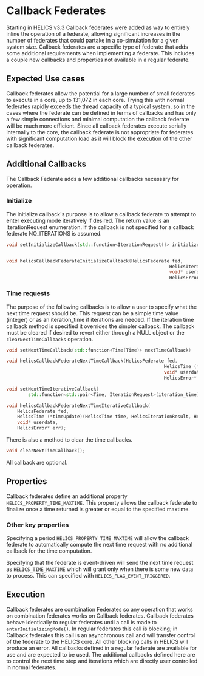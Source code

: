 # Callback Federates

Starting in HELICS v3.3 Callback federates were added as way to entirely inline the operation of a federate, allowing significant increases in the number of federates that could partake in a co-simulation for a given system size. Callback federates are a specific type of federate that adds some additional requirements when implementing a federate. This includes a couple new callbacks and properties not available in a regular federate.

## Expected Use cases

Callback federates allow the potential for a large number of small federates to execute in a core, up to 131,072 in each core. Trying this with normal federates rapidly exceeds the thread capacity of a typical system, so in the cases where the federate can be defined in terms of callbacks and has only a few simple connections and minimal computation the callback federate will be much more efficient. Since all callback federates execute serially internally to the core, the callback federate is not appropriate for federates with significant computation load as it will block the execution of the other callback federates.

## Additional Callbacks

The Callback Federate adds a few additional callbacks necessary for operation.

### Initialize

The initialize callback's purpose is to allow a callback federate to attempt to enter executing mode iteratively if desired. The return value is an IterationRequest enumeration. If the callback is not specified for a callback federate NO_ITERATIONS is assumed.

```C++
void setInitializeCallback(std::function<IterationRequest()> initializeCallback);


void helicsCallbackFederateInitializeCallback(HelicsFederate fed,
                                                            HelicsIterationRequest (*initialize)(void* userdata),
                                                            void* userdata,
                                                            HelicsError* err);
```

### Time requests

The purpose of the following callbacks is to allow a user to specify what the next time request should be. This request can be a simple time value (integer) or as an iteration_time if iterations are needed. If the iteration time callback method is specified it overrides the simpler callback. The callback must be cleared if desired to revert either through a NULL object or the `clearNextTimeCallbacks` operation.

```C++
void setNextTimeCallback(std::function<Time(Time)> nextTimeCallback)

void helicsCallbackFederateNextTimeCallback(HelicsFederate fed,
                                                          HelicsTime (*timeUpdate)(HelicsTime time, void* userdata),
                                                          void* userdata,
                                                          HelicsError* err);

```

```C++
void setNextTimeIterativeCallback(
        std::function<std::pair<Time, IterationRequest>(iteration_time)> nextTimeCallback);

void helicsCallbackFederateNextTimeIterativeCallback(
    HelicsFederate fed,
    HelicsTime (*timeUpdate)(HelicsTime time, HelicsIterationResult, HelicsIterationRequest* iteration, void* userdata),
    void* userdata,
    HelicsError* err);

```

There is also a method to clear the time callbacks.

```C++
void clearNextTimeCallback();
```

All callback are optional.

## Properties

Callback federates define an additional property `HELICS_PROPERTY_TIME_MAXTIME`. This property allows the callback federate to finalize once a time returned is greater or equal to the specified maxtime.

### Other key properties

Specifying a period `HELICS_PROPERTY_TIME_MAXTIME` will allow the callback federate to automatically compute the next time request with no additional callback for the time computation.

Specifying that the federate is event-driven will send the next time request as `HELICS_TIME_MAXTIME` which will grant only when there is some new data to process. This can specified with `HELICS_FLAG_EVENT_TRIGGERED`.

## Execution

Callback federates are combination Federates so any operation that works on combination federates works on Callback federates. Callback federates behave identically to regular federates until a call is made to `enterInitializingMode()`. In regular federates this call is blocking; in Callback federates this call is an asynchronous call and will transfer control of the federate to the HELICS core. All other blocking calls in HELICS will produce an error. All callbacks defined in a regular federate are available for use and are expected to be used. The additional callbacks defined here are to control the next time step and iterations which are directly user controlled in normal federates.
